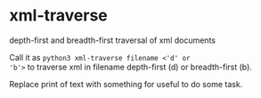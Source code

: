 # xml-traverse
depth-first and breadth-first traversal of xml documents

Call it as <code>python3 xml-traverse filename <'d' or 'b'></code> to traverse xml in filename depth-first (d) or breadth-first (b).

Replace print of text with something for useful to do some task.

